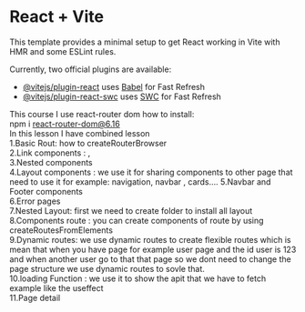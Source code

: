 # React + Vite

This template provides a minimal setup to get React working in Vite with HMR and some ESLint rules.

Currently, two official plugins are available:

- [@vitejs/plugin-react](https://github.com/vitejs/vite-plugin-react/blob/main/packages/plugin-react/README.md) uses [Babel](https://babeljs.io/) for Fast Refresh
- [@vitejs/plugin-react-swc](https://github.com/vitejs/vite-plugin-react-swc) uses [SWC](https://swc.rs/) for Fast Refresh

This course I use react-router dom
how to install:
<br/>
npm i react-router-dom@6.16 <br/>
In this lesson I have combined lesson <br/>
1.Basic Rout: how to createRouterBrowser <br/>
2.Link components : <Link to="">, <NavLink to=""> <br/>
3.Nested components <br/>
4.Layout components :<outlet/> we use it for sharing components to other page that need to use it
for example: navigation, navbar , cards....
5.Navbar and Footer components <br/>
6.Error pages<br/>
7.Nested Layout: first we need to create folder to install all layout<br/>
8.Components route : you can create components of route by using createRoutesFromElements <br/>
9.Dynamic routes: we use dynamic routes to create flexible routes which is mean that when you
have page for example user page and the id user is 123
and when another user go to that that page so we dont need to change the page structure
we use dynamic routes to sovle that. <br/>
10.loading Function : we use it to show the apit that we have to fetch example like the useffect <br/>
11.Page detail 
